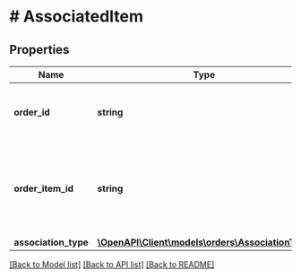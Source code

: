 # # AssociatedItem

## Properties

Name | Type | Description | Notes
------------ | ------------- | ------------- | -------------
**order_id** | **string** | The order item&#39;s order identifier, in 3-7-7 format. | [optional]
**order_item_id** | **string** | An Amazon-defined item identifier for the associated item. | [optional]
**association_type** | [**\OpenAPI\Client\models\orders\AssociationType**](AssociationType.md) |  | [optional]

[[Back to Model list]](../../README.md#models) [[Back to API list]](../../README.md#endpoints) [[Back to README]](../../README.md)
